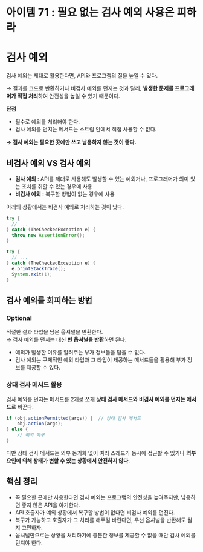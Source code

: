 # 아이템 71 : 필요 없는 검사 예외 사용은 피하라

# 검사 예외

검사 예외는 제대로 활용한다면, API와 프로그램의 질을 높일 수 있다.

→ 결과를 코드로 반환하거나 비검사 예외를 던지는 것과 달리, **발생한 문제를 프로그래머가 직접 처리**하여 안전성을 높일 수 있기 때문이다.

**단점**

- 필수로 예외를 처리해야 한다.
- 검사 예외를 던지는 메서드는 스트림 안에서 직접 사용할 수 없다.

**→ 검사 예외는 필요한 곳에만 쓰고 남용하지 않는 것이 좋다.**

## **비검사 예외 VS 검사 예외**

- **검사 예외** : API를 제대로 사용해도 발생할 수 있는 예외거나, 프로그래머가 의미 있는 조치를 취할 수 있는 경우에 사용
- **비검사 예외** : 복구할 방법이 없는 경우에 사용

아래의 상황에서는 비검사 예외로 처리하는 것이 낫다.

```java
try {
  // ...
} catch (TheCheckedException e) {
  throw new AssertionError();
}

try {
  // ...
} catch (TheCheckedException e) {
  e.printStackTrace();
  System.exit(1);
}
```

## 검사 예외를 회피하는 방법

### Optional

적절한 결과 타입을 담은 옵셔널을 반환한다. <br>
→ 검사 예외를 던지는 대신 **빈 옵셔널을 반환**하면 된다.

- 예외가 발생한 이유를 알려주는 부가 정보들을 담을 수 없다.
- 검사 예외는 구체적인 예외 타입과 그 타입이 제공하는 메서드들을 활용해 부가 정보를 제공할 수 있다.

### **상태 검사 메서드 활용**

검사 예외를 던지는 메서드를 2개로 쪼개 **상태 검사 메서드와 비검사 예외를 던지는 메서드**로 바꾼다.

```java
if (obj.actionPermitted(args)) {  // 상태 검사 메서드
	obj.action(args);
} else {
	// 예외 복구
}
```

다만 상태 검사 메서드는 외부 동기화 없이 여러 스레드가 동시에 접근할 수 있거나 **외부 요인에 의해 상태가 변할 수 있는 상황에서 안전하지 않다.**

## 핵심 정리

- 꼭 필요한 곳에만 사용한다면 검사 예외는 프로그램의 안전성을 높여주지만, 남용하면 좋지 않은 API을 야기한다.
- API 호출자가 예외 상황에서 복구할 방법이 없다면 비검사 예외를 던진다.
- 복구가 가능하고 호출자가 그 처리를 해주길 바란다면, 우선 옵셔널을 반환해도 될지 고민하자.
- 옵셔널만으로는 상황을 처리하기에 충분한 정보를 제공할 수 없을 때만 검사 예외를 던져야 한다.